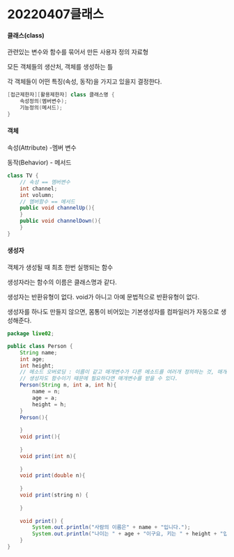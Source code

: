# 20220407클래스

#### 클래스(class)

관련있는 변수와 함수를 묶어서 만든 사용자 정의 자료형

모든 객체들의 생산처, 객체를 생성하는 틀

각 객체들이 어떤 특징(속성, 동작)을 가지고 있을지 결정한다.

```java
[접근제한자][활용제한자] class 클래스명 {
    속성정의(멤버변수);
    기능정의(메서드);
}
```



#### 객체

속성(Attribute) -멤버 변수

동작(Behavior)  - 메서드

```java
class TV {
    // 속성 == 멤버변수
    int channel;
    int volumn;
    // 멤버함수 == 메서드
    public void channelUp(){
    }
    public void channelDown(){
    }
}
```

#### 생성자

객체가 생성될 때 최초 한번 실행되는 함수

생성자라는 함수의 이름은 클래스명과 같다.

생성자는 반환유형이 없다. void가 아니고 아예 문법적으로 반환유형이 없다.

생성자를 하나도 만들지 않으면, 몸통이 비어있는 기본생성자를 컴파일러가 자동으로 생성해준다.

```java
package live02;

public class Person {
	String name;
	int age;
	int height;
	// 메소드 오버로딩 : 이름이 같고 매개변수가 다른 메소드를 여러개 정의하는 것, 매개변수의 타입에 맞		는 함수가 자동으로 호출된다. 생성자도 함수이므로 오버로딩이 가능하다.
    // 생성자도 함수이기 때문에 필요하다면 매개변수를 받을 수 있다.
	Person(String n, int a, int h){
		name = n;
		age = a;
		height = h;
	}
	Person(){
		
	}
	void print(){
	    
	}
	void print(int n){
	    
	}
	void print(double n){
	    
	}
	void print(string n) {
		
	}
	
	void print() {
		System.out.println("사람의 이름은" + name + "입니다.");
		System.out.println("나이는 " + age + "이구요, 키는 " + height + "입니다.");
	}
}
```

